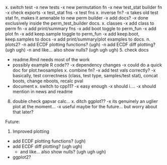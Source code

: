 x. switch test
  -x new tests
  -x new permutation fn
  -x new test_stat builder fn
  -x check exports
    -x test_stat fns
    -x test fns
x. inverse fn?
  -x takes old test stat fn, makes it amenable to new perm builder
  -x add docs?
  -x done exclusively inside the perm_test_builder docs.
x. classes
  -x add class to perm fn
  -x add print/summary fns
  -x add boot toggle to perm_fun
  -x add plot fn
  -x add keep.sample toggle to perm_fun
  -x add keep.boot, keep.samples to docs
  -x add print/summary/plot examples to docs.
n. plots2?
  -n add ECDF plotting functions? (ugh)
  -n add ECDF diff plotting? (ugh ugh)
    -n and like... also show nulls? (ugh ugh ugh)
5. check docs
  - readme.Rmd needs most of the work
  - possibly example R code??
  -x dependency changes
  -x could do a quick doc for plot.twosamples
x. combine fn?
  -x add test vals correctly?
  -x basically, test correctness (class, test type, samples/test stat), concat boots, change nboots, recalc pval
  - document
x. switch to cpp11?
  -x easy enough
  -x should i....
  -x should mention in news and readme
8. double check gapvar calc...
x. ditch ggplot??
  -x its genuinely an uglier plot at the moment...
  -x useful maybe for the future... but worry about that later?
  
  
Future:
1. Improved plotting
  - add ECDF plotting functions? (ugh)
  - add ECDF diff plotting? (ugh ugh)
    - and like... also show nulls? (ugh ugh ugh)
  - ggplot2?
  
